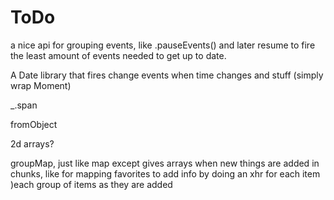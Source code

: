 



# ToDo

a nice api for grouping events, like .pauseEvents() and later resume to fire the least amount of events needed to get up to date.

A Date library that fires change events when time changes and stuff (simply wrap Moment)


_.span

fromObject

2d arrays?

groupMap, just like map except gives arrays when new things are added in chunks, like for mapping favorites to add info by doing an xhr for each item )each group of items as they are added

